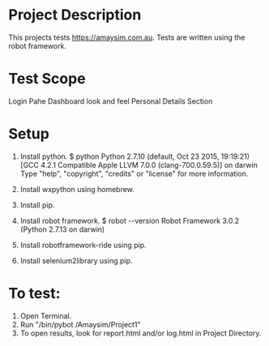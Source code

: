 # Project Description

  This projects tests https://amaysim.com.au. Tests are written using the robot framework. 
  
# Test Scope

  Login Pahe
  Dashboard look and feel
  Personal Details Section
  
# Setup
1. Install python.
  $ python
  Python 2.7.10 (default, Oct 23 2015, 19:19:21) 
  [GCC 4.2.1 Compatible Apple LLVM 7.0.0 (clang-700.0.59.5)] on darwin
  Type "help", "copyright", "credits" or "license" for more information.
  >>> 

2. Install wxpython using homebrew.
3. Install pip.
4. Install robot framework.
   $ robot --version
   Robot Framework 3.0.2 (Python 2.7.13 on darwin) 

5. Install robotframework-ride using pip.
6. Install selenium2library using pip.

# To test:
1. Open Terminal.
2. Run "<Python directory>/bin/pybot <UserDirectory>/Amaysim/Project1"
3. To open results, look for report.html and/or log.html in Project Directory.  

